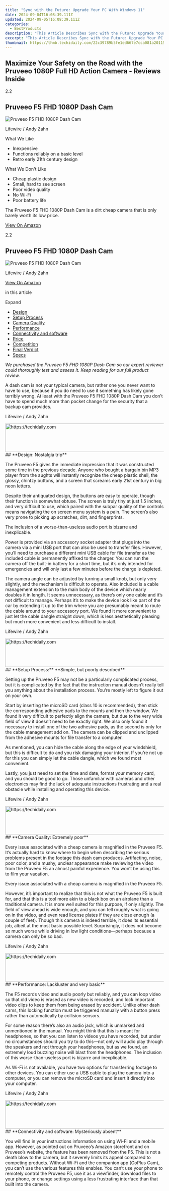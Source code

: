 ```yaml
---
title: "Sync with the Future: Upgrade Your PC With Windows 11"
date: 2024-09-04T16:08:39.111Z
updated: 2024-09-05T16:08:39.111Z
categories:
  - BestProducts
description: "This Article Describes Sync with the Future: Upgrade Your PC With Windows 11"
excerpt: "This Article Describes Sync with the Future: Upgrade Your PC With Windows 11"
thumbnail: https://thmb.techidaily.com/22c39789b5fe1ed667e7cca081a20115c82b1e4756445b0d8d485b13ec35a1e3.jpg
---
```


## Maximize Your Safety on the Road with the Pruveeo 1080P Full HD Action Camera - Reviews Inside

2.2

## Pruveeo F5 FHD 1080P Dash Cam

![Pruveeo F5 FHD 1080P Dash Cam](https://www.lifewire.com/thmb/HxuX8Nh2m27bJICrrOKRxkDa_ZA=/1000x1000/filters:no_upscale():max_bytes(150000):strip_icc():format(webp)/01LW4149406-HeroSquare-d2d1dcc28b154c6a882988be1138b9e1.jpg)

Lifewire / Andy Zahn

 What We Like

* Inexpensive
* Functions reliably on a basic level
* Retro early 21th century design

 What We Don't Like

* Cheap plastic design
* Small, hard to see screen
* Poor video quality
* No Wi-Fi
* Poor battery life

 The Pruveeo F5 FHD 1080P Dash Cam is a dirt cheap camera that is only barely worth its low price.

[View On Amazon](https://www.amazon.com/Pruveeo-F5-Dual-Camera-Driving-Recorder/dp/B01MRH8QCX?tag=lifewire-onsite-prod-20&ascsubtag=4773203%7Cn1881c1ff69b146d2871914bbb9ada1ce22%7CB01MRH8QCX)

2.2

## Pruveeo F5 FHD 1080P Dash Cam

![Pruveeo F5 FHD 1080P Dash Cam](https://www.lifewire.com/thmb/HralEtvgYYnUzQf18LIyFW3UhkU=/450x450/filters:no_upscale():max_bytes(150000):strip_icc():format(webp)/01LW4149406-HeroSquare-d2d1dcc28b154c6a882988be1138b9e1.jpg)

Lifewire / Andy Zahn

[View On Amazon](https://www.amazon.com/Pruveeo-F5-Dual-Camera-Driving-Recorder/dp/B01MRH8QCX?tag=lifewire-onsite-prod-20&ascsubtag=4773203%7Cn1881c1ff69b146d2871914bbb9ada1ce22%7CB01MRH8QCX)

 in this article

 Expand

* [Design](https://coinrule.sjv.io/rqzonv)
* [Setup Process](https://tokenmetrics.sjv.io/jrkzxp)
* [Camera Quality](https://martinic.evyy.net/m5azrm)
* [Performance](https://aspironcom.sjv.io/kj14en)
* [Connectivity and software](https://newchic.sjv.io/jzg4zq)
* [Price](https://copa.sjv.io/6eoowq)
* [Competition](https://lenovo-in.zlvv.net/kj14kn)
* [Final Verdict](https://bluettide.pxf.io/ekmjb2)
* [Specs](https://turtlebeacheu.sjv.io/1r0r59)

 _We purchased the Pruveeo F5 FHD 1080P Dash Cam so our expert reviewer could thoroughly test and assess it. Keep reading for our full product review._

 A dash cam is not your typical camera, but rather one you never want to have to use, because if you do need to use it something has likely gone terribly wrong. At least with the Pruveeo F5 FHD 1080P Dash Cam you don’t have to spend much more than pocket change for the security that a backup cam provides.

 Lifewire / Andy Zahn

<!-- affiliate ads begin -->
<a href="https://aligracehair.sjv.io/c/5597632/2006933/19272" target="_top" id="2006933">
  <img src="//a.impactradius-go.com/display-ad/19272-2006933" border="0" alt="https://techidaily.com" width="728" height="90"/>
</a>
<img height="0" width="0" src="https://aligracehair.sjv.io/i/5597632/2006933/19272" style="position:absolute;visibility:hidden;" border="0" />
<!-- affiliate ads end -->
## **Design: Nostalgia trip**

 The Pruveeo F5 gives the immediate impression that it was constructed some time in the previous decade. Anyone who bought a bargain bin MP3 player from the aughts will instantly recognize the cheap plastic shell, the glossy, chintzy buttons, and a screen that screams early 21st century in big neon letters.

 Despite their antiquated design, the buttons are easy to operate, though their function is somewhat obtuse. The screen is truly tiny at just 1.5 inches, and very difficult to use, which paired with the subpar quality of the controls means navigating the on screen menu system is a pain. The screen’s also very prone to picking up scratches, dirt, and fingerprints.

 The inclusion of a worse-than-useless audio port is bizarre and inexplicable.

 Power is provided via an accessory socket adapter that plugs into the camera via a mini USB port that can also be used to transfer files. However, you’ll need to purchase a different mini USB cable for file transfer as the included cable is permanently affixed to the charger. You can run the camera off the built-in battery for a short time, but it’s only intended for emergencies and will only last a few minutes before the charge is depleted.

 The camera angle can be adjusted by turning a small knob, but only very slightly, and the mechanism is difficult to operate. Also included is a cable management extension to the main body of the device which nearly doubles it in length. It seems unnecessary, as there’s only one cable and it’s not difficult to manage. Perhaps it’s to make the device look like part of the car by extending it up to the trim where you are presumably meant to route the cable around to your accessory port. We found it more convenient to just let the cable dangle straight down, which is less aesthetically pleasing but much more convenient and less difficult to install.

 Lifewire / Andy Zahn

<!-- affiliate ads begin -->
<a href="https://appsumo.8odi.net/c/5597632/2030385/7443" target="_top" id="2030385">
  <img src="//a.impactradius-go.com/display-ad/7443-2030385" border="0" alt="https://techidaily.com" width="728" height="90"/>
</a>
<img height="0" width="0" src="https://appsumo.8odi.net/i/5597632/2030385/7443" style="position:absolute;visibility:hidden;" border="0" />
<!-- affiliate ads end -->
## **Setup Process:** **Simple, but poorly described**

 Setting up the Pruveeo F5 may not be a particularly complicated process, but it is complicated by the fact that the instruction manual doesn’t really tell you anything about the installation process. You’re mostly left to figure it out on your own.

 Start by inserting the microSD card (class 10 is recommended), then stick the corresponding adhesive pads to the mounts and then the window. We found it very difficult to perfectly align the camera, but due to the very wide field of view it doesn’t need to be exactly right. We also only found it necessary to install one of the two adhesive pads, as the second is only for the cable management add on. The camera can be clipped and unclipped from the adhesive mounts for file transfer to a computer.

 As mentioned, you can hide the cable along the edge of your windshield, but this is difficult to do and you risk damaging your interior. If you’re not up for this you can simply let the cable dangle, which we found most convenient.

 Lastly, you just need to set the time and date, format your memory card, and you should be good to go. Those unfamiliar with cameras and other electronics may find the lack of adequate instructions frustrating and a real obstacle while installing and operating this device.

 Lifewire / Andy Zahn

<!-- affiliate ads begin -->
<a href="https://appsumo.8odi.net/c/5597632/2052063/7443" target="_top" id="2052063">
  <img src="//a.impactradius-go.com/display-ad/7443-2052063" border="0" alt="https://techidaily.com" width="728" height="90"/>
</a>
<img height="0" width="0" src="https://appsumo.8odi.net/i/5597632/2052063/7443" style="position:absolute;visibility:hidden;" border="0" />
<!-- affiliate ads end -->
## **Camera Quality: Extremely poor**

 Every issue associated with a cheap camera is magnified in the Pruveeo F5\. It’s actually hard to know where to begin when describing the serious problems present in the footage this dash cam produces. Artifacting, noise, poor color, and a mushy, unclear appearance make reviewing the video from the Pruveeo F5 an almost painful experience. You won’t be using this to film your vacation.

 Every issue associated with a cheap camera is magnified in the Pruveeo F5.

 However, it’s important to realize that this is not what the Pruveeo F5 is built for, and that this is a tool more akin to a black box on an airplane than a traditional camera. It is more well suited for this purpose, if only slightly. The field of view ahead is wide enough, and you can tell roughly what is going on in the video, and even read license plates if they are close enough (a couple of feet). Though this camera is indeed terrible, it does its essential job, albeit at the most basic possible level. Surprisingly, it does not become so much worse while driving in low light conditions—perhaps because a camera can only be so bad.

 Lifewire / Andy Zahn

<!-- affiliate ads begin -->
<a href="https://appsumo.8odi.net/c/5597632/2094477/7443" target="_top" id="2094477">
  <img src="//a.impactradius-go.com/display-ad/7443-2094477" border="0" alt="https://techidaily.com" width="728" height="90"/>
</a>
<img height="0" width="0" src="https://appsumo.8odi.net/i/5597632/2094477/7443" style="position:absolute;visibility:hidden;" border="0" />
<!-- affiliate ads end -->
## **Performance: Lackluster and very basic**

 The F5 records video and audio poorly but reliably, and you can loop video so that old video is erased as new video is recorded, and lock important video clips to keep them from being erased by accident. Unlike other dash cams, this locking function must be triggered manually with a button press rather than automatically by collision sensors.

 For some reason there’s also an audio jack, which is unmarked and unmentioned in the manual. You might think that this is meant for headphones, so that you can listen to videos you have recorded, but under no circumstances should you try to do this—not only will audio play through the speakers and not through your headphones, but as we found, an extremely loud buzzing noise will blast from the headphones. The inclusion of this worse-than-useless port is bizarre and inexplicable.

 As Wi-Fi is not available, you have two options for transferring footage to other devices. You can either use a USB cable to plug the camera into a computer, or you can remove the microSD card and insert it directly into your computer.

 Lifewire / Andy Zahn

<!-- affiliate ads begin -->
<a href="https://aligracehair.sjv.io/c/5597632/2027167/19272" target="_top" id="2027167">
  <img src="//a.impactradius-go.com/display-ad/19272-2027167" border="0" alt="https://techidaily.com" width="728" height="90"/>
</a>
<img height="0" width="0" src="https://aligracehair.sjv.io/i/5597632/2027167/19272" style="position:absolute;visibility:hidden;" border="0" />
<!-- affiliate ads end -->
## **Connectivity and software: Mysteriously absent**

 You will find in your instructions information on using Wi-Fi and a mobile app. However, as pointed out on Pruveeo’s Amazon storefront and on Pruveeo’s website, the feature has been removed from the F5\. This is not a death blow to the camera, but it severely limits its appeal compared to competing products. Without Wi-Fi and the companion app (GoPlus Cam), you can’t use the various features this enables. You can’t use your phone to remotely control the Pruveeo F5, use it as a viewfinder, download files to your phone, or change settings using a less frustrating interface than that built into the camera.

<!-- affiliate ads begin -->
<span id="1424527">
					<video width="864" height="1536" style="cursor:pointer"
           poster="//a.impactradius-go.com/display-clicktoplayimage/1424527.png"
           onclick="if(!this.playClicked){this.play();this.setAttribute('controls',true);this.playClicked=true;}">
	   <source src="//a.impactradius-go.com/display-ad/16446-1424527">
	   <img src="//a.impactradius-go.com/display-clicktoplayimage/1424527.png" style="border: none; height: 100%; width: 100%; object-fit: contain">
	</video>
	<div style="width:540px;text-align:center"><a href="javascript:window.open(decodeURIComponent('https%3A%2F%2Flaganoo.pxf.io%2Fc%2F5597632%2F1424527%2F16446'), '_blank');void(0);">Click here</a></div>
</span>
<img height="0" width="0" src="https://imp.pxf.io/i/5597632/1424527/16446" style="position:absolute;visibility:hidden;" border="0" />
<!-- affiliate ads end -->
## **Price: Cheap if below MSRP**

 At its MSRP of $70 the Pruveeo F5 faces stiff competition, but fortunately it typically retails for about half that price, and in the $30-$50 range its a bargain. For around $40 it offers decent video capabilities and useful features despite its cheap exterior. Keep in mind that you must consider the price of a microSD card in the total cost, as one is necessary but not included.

## **Pruveeo F5 vs. Anker Roav C1**

 The Anker Roav C1 offers far superior build quality, Wi-Fi connectivity, and a much better screen than the Pruveeo F5 at a similar MSRP. However, the Pruveeo F5 can be found for steeper discounts, and often retails for about half the price of the Anker C1\. That’s cheap enough that the many deficiencies of the Pruveeo F5 can be forgiven to some extent. Even with such a price difference we would still recommend the Anker C1 as a better value given the glut of flaws in quality and performance hamstringing the F5.

[Anker Roav DashCam C1 Review](https://www.lifewire.com/anker-roav-dashcam-c1-review-4773139)

 Final Verdict

**Difficult to recommend.**

 The only reason not to completely write off the Pruveeo F5 as hot garbage is how frequently it’s on sale, but enough at a discount it’s not a great product. It’s only barely possible, given its limited capabilities, to use this as an aid for insurance claims in case of accidents. For all its faults we did find it to be reliable, and the video it captures marginally acceptable for its purpose, but there are so many better options available for slightly more money.

## Specs

* Product Name  F5 FHD 1080P Dash Cam
* Product Brand  Pruveeo
* UPC  B01MQVYT8E
* Price  $70.00
* Product Dimensions  3.9 x 1.7 x 1.5 in.
* Warranty  1 year
* Recording Quality  FHD 1080P
* Night vision  Low light sensitivity

<ins class="adsbygoogle"
     style="display:block"
     data-ad-format="autorelaxed"
     data-ad-client="ca-pub-7571918770474297"
     data-ad-slot="1223367746"></ins>



<ins class="adsbygoogle"
     style="display:block"
     data-ad-client="ca-pub-7571918770474297"
     data-ad-slot="8358498916"
     data-ad-format="auto"
     data-full-width-responsive="true"></ins>


